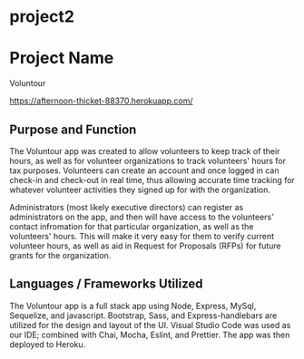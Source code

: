 # project2
# Project Name

Voluntour

https://afternoon-thicket-88370.herokuapp.com/

## Purpose and Function

The Voluntour app was created to allow volunteers to keep track of their hours, as well as for volunteer organizations to track volunteers' hours for tax purposes. Volunteers can create an account and once logged in can check-in and check-out in real time, thus allowing accurate time tracking for whatever volunteer activities they signed up for with the organization.

Administrators (most likely executive directors) can register as administrators on the app, and then will have access to the volunteers' contact infromation for that particular organization, as well as the volunteers' hours. This will make it very easy for them to verify current volunteer hours, as well as aid in Request for Proposals (RFPs) for future grants for the organization.

## Languages / Frameworks Utilized

The Voluntour app is a full stack app using Node, Express, MySql, Sequelize, and javascript. Bootstrap, Sass, and Express-handlebars are utilized for the design and layout of the UI. Visual Studio Code was used as our IDE; combined with Chai, Mocha, Eslint, and Prettier. The app was then deployed to Heroku. 



